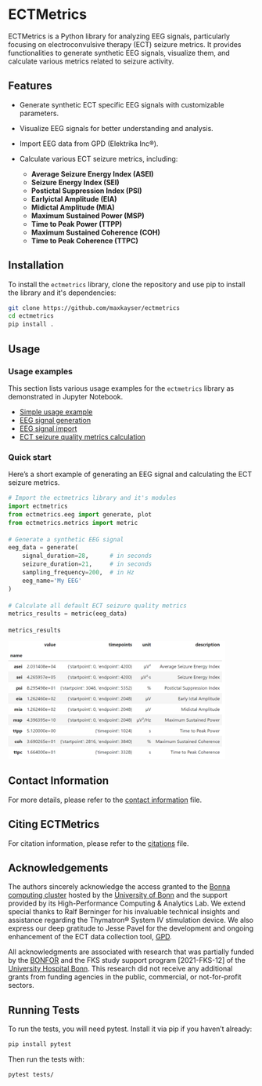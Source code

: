 # ECTMetrics

ECTMetrics is a Python library for analyzing EEG signals, particularly focusing on electroconvulsive therapy (ECT) seizure metrics. It provides functionalities to generate synthetic EEG signals, visualize them, and calculate various metrics related to seizure activity.

## Features

- Generate synthetic ECT specific EEG signals with customizable parameters.
- Visualize EEG signals for better understanding and analysis.
- Import EEG data from <a href="https://www.genet-ect.org/" target="_blank" style="text-decoration: none;">GPD</a> <a href="https://github.com/elektrika-inc/GPD-wiki" target="_blank" style="text-decoration: none;">(Elektrika Inc®)</a>.



- Calculate various ECT seizure metrics, including:
  - **Average Seizure Energy Index (ASEI)**
  - **Seizure Energy Index (SEI)**
  - **Postictal Suppression Index (PSI)**
  - **Earlyictal Amplitude (EIA)**
  - **Midictal Amplitude (MIA)**
  - **Maximum Sustained Power (MSP)**
  - **Time to Peak Power (TTPP)**
  - **Maximum Sustained Coherence (COH)**
  - **Time to Peak Coherence (TTPC)**
  
  
## Installation

To install the `ectmetrics` library, clone the repository and use pip to install the library and it's dependencies:

```bash
git clone https://github.com/maxkayser/ectmetrics
cd ectmetrics
pip install .
```

## Usage

### Usage examples
This section lists various usage examples for the `ectmetrics` library as demonstrated in Jupyter Notebook.
- <a href="examples/example_simple.ipynb" target="_blank" alt="Simple usage example">Simple usage example</a>
- <a href="examples/example_eeg_signal_generation.ipynb" target="_blank" alt="EEG signal generatio">EEG signal generation</a>
- <a href="examples/example_eeg_signal_import.ipynb" target="_blank" alt="EEG signal import">EEG signal import</a>
- <a href="examples/example_ect_metrics_calculation.ipynb" target="_blank" alt="ECT seizure quality metrics calculation">ECT seizure quality metrics calculation</a>

### Quick start
Here’s a short example of generating an EEG signal and calculating the ECT seizure metrics.

```python
# Import the ectmetrics library and it's modules
import ectmetrics
from ectmetrics.eeg import generate, plot
from ectmetrics.metrics import metric

# Generate a synthetic EEG signal
eeg_data = generate(
    signal_duration=28,      # in seconds
    seizure_duration=21,     # in seconds
    sampling_frequency=200,  # in Hz
    eeg_name='My EEG'
)

# Calculate all default ECT seizure quality metrics
metrics_results = metric(eeg_data)

metrics_results
```

<img src="assets/ectmetrics-ect_seizure_quality_metrics.png" alt="ECT Seizure Quality Metrics" height="240">

## Contact Information

For more details, please refer to the [contact information](CONTACT.md) file.


## Citing ECTMetrics

For citation information, please refer to the [citations](CITATIONS.md) file.

## Acknowledgements

The authors sincerely acknowledge the access granted to the [Bonna computing cluster](https://www.hpc.uni-bonn.de/en) hosted by the [University of Bonn](https://www.uni-bonn.de/en) and the support provided by its High-Performance Computing & Analytics Lab. We extend special thanks to Ralf Berninger for his invaluable technical insights and assistance regarding the Thymatron® System IV stimulation device. We also express our deep gratitude to Jesse Pavel for the development and ongoing enhancement of the ECT data collection tool, [GPD](https://github.com/elektrika-inc/GPD-wiki).

All acknowledgments are associated with research that was partially funded by the [BONFOR](https://www.medfak.uni-bonn.de/de/forschung/forschungsfoerderung/bonfor/bonfor-forschungsfoerderprogramm) and the FKS study support program [2021-FKS-12] of the [University Hospital Bonn](https://www.ukbonn.de/). This research did not receive any additional grants from funding agencies in the public, commercial, or not-for-profit sectors.

## Running Tests

To run the tests, you will need pytest. Install it via pip if you haven’t already:

```bash
pip install pytest
```
Then run the tests with:

```bash
pytest tests/
```
